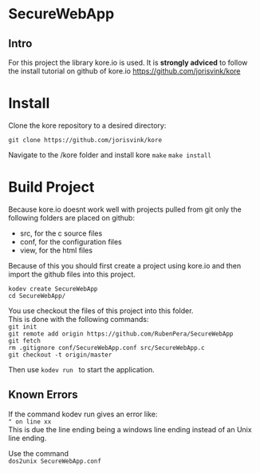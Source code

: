 # SecureWebApp

## Intro
For this project the library kore.io is used. 
It is **strongly adviced** to follow the install tutorial on github of kore.io
https://github.com/jorisvink/kore

# Install
Clone the kore repository to a desired directory:

`git clone https://github.com/jorisvink/kore`

Navigate to the /kore folder and install kore
`make`
`make install`


# Build Project
Because kore.io doesnt work well with projects pulled from git only the following folders are placed on github:
* src, for the c source files
* conf, for the configuration files
* view, for the html files

Because of this you should first create a project using kore.io and then import the github files into this project.

`kodev create SecureWebApp`<br />
`cd SecureWebApp/` <br />

You use checkout the files of this project into this folder.<br />
This is done with the following commands:<br />
`git init`<br />
`git remote add origin https://github.com/RubenPera/SecureWebApp`<br />
`git fetch`<br />
`rm .gitignore conf/SecureWebApp.conf src/SecureWebApp.c`<br />
`git checkout -t origin/master`<br />

Then use `kodev run ` to start the application.

## Known Errors

If the command kodev run gives an error like: <br />
`" on line xx`<br />
This is due the line ending being a windows line ending instead of an Unix line ending. 

Use the command <br />
`dos2unix SecureWebApp.conf`


